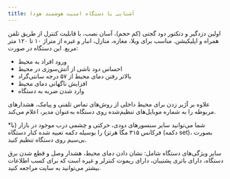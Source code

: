 ```yaml
---
title: آشنایی با دستگاه امنیت هوشمند هودا
---
```

اولین دزدگیر و دتکتور دود گجتی (کم حجم)، آسان نصب، با قابلیت کنترل از طریق تلفن همراه و اپلیکیشن. مناسب برای ویلا، مغازه، منازل، انبار و غیره از متراژ ۱۰ تا ۱۲۰ متر مربع.
این دستگاه در صورت:
<ul class="px-4 mb-4">
<li>ورود افراد به محیط</li>
<li>احساس دود ناشی از آتش‌سوزی در محیط</li>
<li>بالاتر رفتن دمای محیط از ۵۷ درجه سانتی‌گراد</li>
<li>افزایش ناگهانی دمای محیط</li>
<li>وارد شدن ضربه به دستگاه</li>
</ul>
علاوه بر آژیر زدن برای محیط داخلی از روش‌های تماس تلفنی و پیامک، هشدارهای مربوطه را به شماره موبایل‌های تنظیم‌شده روی دستگاه به‌عنوان مدیر، اعلام می‌کند.
<p>
*شما می‌توانید سایر سنسورهای دودی، حرکتی و چشمی درب موجود در بازار (با فرکانس ۳۱۵ مگا هرتز) را بوسیله دکمه تعبیه شده کنار دستگاه (دکمه set)، بصورت بی‌سیم روی دستگاه تنظیم کنید. 
</p>
سایر ویژگی‌های دستگاه شامل: نشان دادن دمای محیط، هشدار وصل و قطع شدن برق دستگاه، دارای باتری پشتیبان، دارای ریموت کنترلر و غیره است که برای کسب اطلاعات بیشتر می‌توانید به سایت مراجعه کنید.
